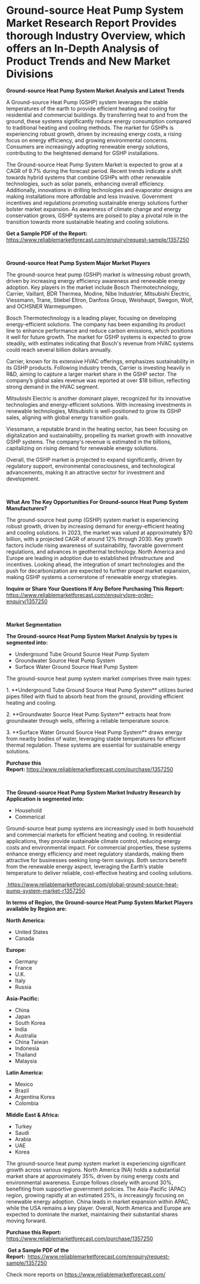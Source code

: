 <p><h1>Ground-source Heat Pump System Market Research Report Provides thorough Industry Overview, which offers an In-Depth Analysis of Product Trends and New Market Divisions</h1></p><p><strong>Ground-source Heat Pump System Market Analysis and Latest Trends</strong></p>
<p><p>A Ground-source Heat Pump (GSHP) system leverages the stable temperatures of the earth to provide efficient heating and cooling for residential and commercial buildings. By transferring heat to and from the ground, these systems significantly reduce energy consumption compared to traditional heating and cooling methods. The market for GSHPs is experiencing robust growth, driven by increasing energy costs, a rising focus on energy efficiency, and growing environmental concerns. Consumers are increasingly adopting renewable energy solutions, contributing to the heightened demand for GSHP installations.</p><p>The Ground-source Heat Pump System Market is expected to grow at a CAGR of 9.7% during the forecast period. Recent trends indicate a shift towards hybrid systems that combine GSHPs with other renewable technologies, such as solar panels, enhancing overall efficiency. Additionally, innovations in drilling technologies and evaporator designs are making installations more affordable and less invasive. Government incentives and regulations promoting sustainable energy solutions further bolster market expansion. As awareness of climate change and energy conservation grows, GSHP systems are poised to play a pivotal role in the transition towards more sustainable heating and cooling solutions.</p></p>
<p><strong>Get a Sample PDF of the Report:&nbsp;</strong> <a href="https://www.reliablemarketforecast.com/enquiry/request-sample/1357250?utm_campaign=2932&utm_medium=2&utm_source=Github&utm_content=ia&utm_term=11042025&utm_id=ground-source-heat-pump-system">https://www.reliablemarketforecast.com/enquiry/request-sample/1357250</a></p>
<p>&nbsp;</p>
<p><strong>Ground-source Heat Pump System Major Market Players</strong></p>
<p><p>The ground-source heat pump (GSHP) market is witnessing robust growth, driven by increasing energy efficiency awareness and renewable energy adoption. Key players in the market include Bosch Thermotechnology, Carrier, Vaillant, BDR Thermea, Modine, Nibe Industrier, Mitsubishi Electric, Viessmann, Trane, Stiebel Eltron, Danfoss Group, Weishaupt, Swegon, Wolf, and OCHSNER Warmepumpen.</p><p>Bosch Thermotechnology is a leading player, focusing on developing energy-efficient solutions. The company has been expanding its product line to enhance performance and reduce carbon emissions, which positions it well for future growth. The market for GSHP systems is expected to grow steadily, with estimates indicating that Bosch's revenue from HVAC systems could reach several billion dollars annually.</p><p>Carrier, known for its extensive HVAC offerings, emphasizes sustainability in its GSHP products. Following industry trends, Carrier is investing heavily in R&D, aiming to capture a larger market share in the GSHP sector. The company’s global sales revenue was reported at over $18 billion, reflecting strong demand in the HVAC segment.</p><p>Mitsubishi Electric is another dominant player, recognized for its innovative technologies and energy-efficient solutions. With increasing investments in renewable technologies, Mitsubishi is well-positioned to grow its GSHP sales, aligning with global energy transition goals.</p><p>Viessmann, a reputable brand in the heating sector, has been focusing on digitalization and sustainability, propelling its market growth with innovative GSHP systems. The company's revenue is estimated in the billions, capitalizing on rising demand for renewable energy solutions.</p><p>Overall, the GSHP market is projected to expand significantly, driven by regulatory support, environmental consciousness, and technological advancements, making it an attractive sector for investment and development.</p></p>
<p>&nbsp;</p>
<p><strong>What Are The Key Opportunities For Ground-source Heat Pump System Manufacturers?</strong></p>
<p><p>The ground-source heat pump (GSHP) system market is experiencing robust growth, driven by increasing demand for energy-efficient heating and cooling solutions. In 2023, the market was valued at approximately $70 billion, with a projected CAGR of around 12% through 2030. Key growth factors include rising awareness of sustainability, favorable government regulations, and advances in geothermal technology. North America and Europe are leading in adoption due to established infrastructure and incentives. Looking ahead, the integration of smart technologies and the push for decarbonization are expected to further propel market expansion, making GSHP systems a cornerstone of renewable energy strategies.</p></p>
<p><strong>Inquire or Share Your Questions If Any Before Purchasing This Report:</strong> <a href="https://www.reliablemarketforecast.com/enquiry/pre-order-enquiry/1357250?utm_campaign=2932&utm_medium=2&utm_source=Github&utm_content=ia&utm_term=11042025&utm_id=ground-source-heat-pump-system">https://www.reliablemarketforecast.com/enquiry/pre-order-enquiry/1357250</a></p>
<p>&nbsp;</p>
<p><strong>Market Segmentation</strong></p>
<p><strong>The Ground-source Heat Pump System Market Analysis by types is segmented into:</strong></p>
<p><ul><li>Underground Tube Ground Source Heat Pump System</li><li>Groundwater Source Heat Pump System</li><li>Surface Water Ground Source Heat Pump System</li></ul></p>
<p><p>The ground-source heat pump system market comprises three main types: </p><p>1. **Underground Tube Ground Source Heat Pump System** utilizes buried pipes filled with fluid to absorb heat from the ground, providing efficient heating and cooling. </p><p>2. **Groundwater Source Heat Pump System** extracts heat from groundwater through wells, offering a reliable temperature source.</p><p>3. **Surface Water Ground Source Heat Pump System** draws energy from nearby bodies of water, leveraging stable temperatures for efficient thermal regulation. These systems are essential for sustainable energy solutions.</p></p>
<p><strong>Purchase this Report:&nbsp;</strong><a href="https://www.reliablemarketforecast.com/purchase/1357250?utm_campaign=2932&utm_medium=2&utm_source=Github&utm_content=ia&utm_term=11042025&utm_id=ground-source-heat-pump-system">https://www.reliablemarketforecast.com/purchase/1357250</a></p>
<p>&nbsp;</p>
<p><strong>The Ground-source Heat Pump System Market Industry Research by Application is segmented into:</strong></p>
<p><ul><li>Household</li><li>Commerical</li></ul></p>
<p><p>Ground-source heat pump systems are increasingly used in both household and commercial markets for efficient heating and cooling. In residential applications, they provide sustainable climate control, reducing energy costs and environmental impact. For commercial properties, these systems enhance energy efficiency and meet regulatory standards, making them attractive for businesses seeking long-term savings. Both sectors benefit from the renewable energy aspect, leveraging the Earth’s stable temperature to deliver reliable, cost-effective heating and cooling solutions.</p></p>
<p><a href="https://www.reliablemarketforecast.com/global-ground-source-heat-pump-system-market-r1357250?utm_campaign=2932&utm_medium=2&utm_source=Github&utm_content=ia&utm_term=11042025&utm_id=ground-source-heat-pump-system">&nbsp;https://www.reliablemarketforecast.com/global-ground-source-heat-pump-system-market-r1357250</a></p>
<p><strong>In terms of Region, the Ground-source Heat Pump System Market Players available by Region are:</strong></p>
<p>
    <p> <strong> North America: </strong>
        <ul>
            <li>United States</li>
            <li>Canada</li>
        </ul>
        </p> 
    <p> <strong> Europe: </strong>
        <ul>
            <li>Germany</li>
            <li>France</li>
            <li>U.K.</li>
            <li>Italy</li>
            <li>Russia</li>
        </ul>
        </p> 
    <p> <strong> Asia-Pacific: </strong>
        <ul>
            <li>China</li>
            <li>Japan</li>
            <li>South Korea</li>
            <li>India</li>
            <li>Australia</li>
            <li>China Taiwan</li>
            <li>Indonesia</li>
            <li>Thailand</li>
            <li>Malaysia</li>
        </ul>
        </p> 
    <p> <strong> Latin America: </strong>
        <ul>
            <li>Mexico</li>
            <li>Brazil</li>
            <li>Argentina Korea</li>
            <li>Colombia</li>
        </ul>
        </p> 
    <p> <strong> Middle East & Africa: </strong>
        <ul>
            <li>Turkey</li>
            <li>Saudi</li>
            <li>Arabia</li>
            <li>UAE</li>
            <li>Korea</li>
        </ul>
    </p>
    </p>
<p><p>The ground-source heat pump system market is experiencing significant growth across various regions. North America (NA) holds a substantial market share at approximately 35%, driven by rising energy costs and environmental awareness. Europe follows closely with around 30%, benefiting from supportive government policies. The Asia-Pacific (APAC) region, growing rapidly at an estimated 25%, is increasingly focusing on renewable energy adoption. China leads in market expansion within APAC, while the USA remains a key player. Overall, North America and Europe are expected to dominate the market, maintaining their substantial shares moving forward.</p></p>
<p><strong>Purchase this Report: </strong><a href="https://www.reliablemarketforecast.com/purchase/1357250?utm_campaign=2932&utm_medium=2&utm_source=Github&utm_content=ia&utm_term=11042025&utm_id=ground-source-heat-pump-system">https://www.reliablemarketforecast.com/purchase/1357250</a></p>
<p>&nbsp;<strong>Get a Sample PDF of the Report:&nbsp;&nbsp;</strong><a href="https://www.reliablemarketforecast.com/enquiry/request-sample/1357250?utm_campaign=2932&utm_medium=2&utm_source=Github&utm_content=ia&utm_term=11042025&utm_id=ground-source-heat-pump-system">https://www.reliablemarketforecast.com/enquiry/request-sample/1357250</a></p>
<p><strong></strong></p>
<p>Check more reports on <a href="https://www.reliablemarketforecast.com/?utm_campaign=2932&utm_medium=2&utm_source=Github&utm_content=ia&utm_term=11042025&utm_id=ground-source-heat-pump-system">https://www.reliablemarketforecast.com/</a></p>